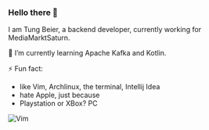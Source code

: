 ### Hello there 👋
I am Tung Beier, a backend developer, currently working for MediaMarktSaturn.

🌱 I’m currently learning Apache Kafka and Kotlin.

⚡ Fun fact:
  * like Vim, Archlinux, the terminal, Intellij Idea
  * hate Apple, just because
  * Playstation or XBox? PC

<img src="https://github.com/konpa/devicon/tree/master/icons/vim/vim-orginal.svg" alt="Vim">

<!--
**beiertu-mms/beiertu-mms** is a ✨ _special_ ✨ repository because its `README.md` (this file) appears on your GitHub profile.

Here are some ideas to get you started:

- 🔭 I’m currently working on ...
- 👯 I’m looking to collaborate on ...
- 🤔 I’m looking for help with ...
- 💬 Ask me about ...
- 📫 How to reach me: ...
- 😄 Pronouns: ...
-->

